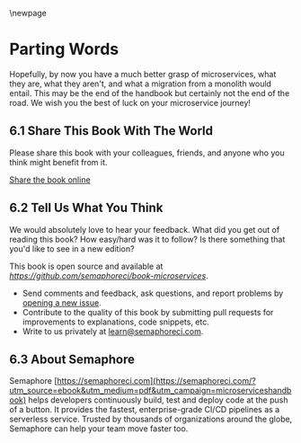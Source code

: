 \newpage

# Parting Words

Hopefully, by now you have a much better grasp of microservices, what they are, what they aren't, and what a migration from a monolith would entail. This may be the end of the handbook but certainly not the end of the road. We wish you the best of luck on your microservice journey!

## 6.1 Share This Book With The World

Please share this book with your colleagues, friends, and anyone who you think might benefit from it.

[Share the book online](https://semaphoreci.com/resources/microservices?utm_medium=social&utm_source=pdf&utm_campaign=microserviceshandbook)

## 6.2 Tell Us What You Think

We would absolutely love to hear your feedback. What did you get out of reading this book? How easy/hard was it to follow? Is there something that you'd like to see in a new edition?

This book is open source and available at
_<https://github.com/semaphoreci/book-microservices>_.

- Send comments and feedback, ask questions, and report problems by
[opening a new issue](https://github.com/semaphoreci/book-microservices/issues).
- Contribute to the quality of this book by submitting pull requests for improvements to explanations, code snippets, etc.
- Write to us privately at <learn@semaphoreci.com>.

## 6.3 About Semaphore

Semaphore [https://semaphoreci.com](https://semaphoreci.com/?utm_source=ebook&utm_medium=pdf&utm_campaign=microserviceshandbook) helps developers continuously build, test and deploy code at the push of a button. It provides the fastest, enterprise-grade CI/CD pipelines as a serverless service. Trusted by thousands of organizations around the globe, Semaphore can help your team move faster too.
